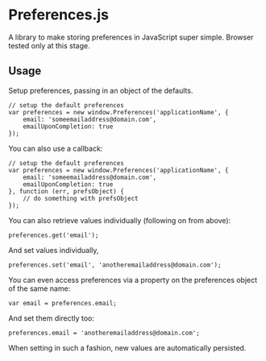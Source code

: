 Preferences.js
==============

A library to make storing preferences in JavaScript super simple. Browser tested only at this stage.

Usage
-----

Setup preferences, passing in an object of the defaults.

	// setup the default preferences
	var preferences = new window.Preferences('applicationName', {
		email: 'someemailaddress@domain.com',
		emailUponCompletion: true
	});

You can also use a callback:

	// setup the default preferences
	var preferences = new window.Preferences('applicationName', {
		email: 'someemailaddress@domain.com',
		emailUponCompletion: true
	}, function (err, prefsObject) {
		// do something with prefsObject
	});

You can also retrieve values individually (following on from above):

	preferences.get('email');

And set values individually,

	preferences.set('email', 'anotheremailaddress@domain.com');

You can even access preferences via a property on the preferences object of the same name:

	var email = preferences.email;

And set them directly too:

	preferences.email = 'anotheremailaddress@domain.com';

When setting in such a fashion, new values are automatically persisted.
